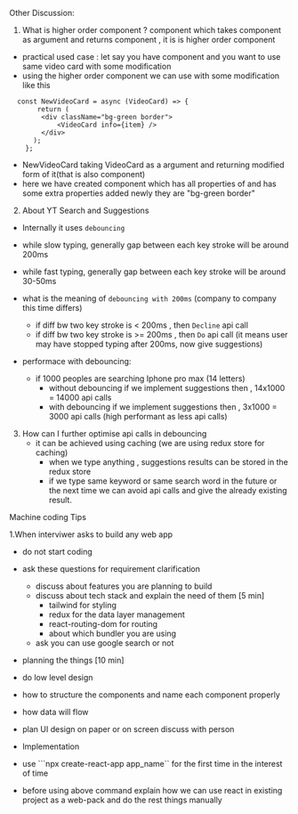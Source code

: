 Other Discussion:

1. What is higher order component ?
  component which takes component as argument and returns component , it is is higher order component
  - practical used case : let say you have <Videcard/> component and you want to use same video card with some modification
  - using the higher order component we can use <Videcard/> with some modification like this
  ```
    const NewVideoCard = async (VideoCard) => {
         return (
          <div className="bg-green border">
              <VideoCard info={item} />
          </div>
        );
      };
  ```
  
      
  - NewVideoCard taking VideoCard as a argument and returning modified form of it(that is also component)
  - here we have created <NewVideoCard/> component which has all properties of <Videcard/> and <NewVideoCard/> has some extra properties added newly
    they are "bg-green border"

2. About YT Search and Suggestions 
  - Internally it uses ```debouncing```
   - while slow typing, generally gap between each key stroke will be around 200ms
   - while fast typing, generally gap between each key stroke will be around 30-50ms
   - what is the meaning of ```debouncing with 200ms``` (company to company this time differs)
     - if diff bw two key stroke is < 200ms , then ```Decline``` api call
     - if diff bw two key stroke is >= 200ms , then ```Do``` api call (it means user may have stopped typing after 200ms, now give suggestions)
    
   - performace with debouncing:
     - if 1000 peoples are searching Iphone pro max (14 letters)
       - without debouncing if we implement suggestions then , 14x1000 = 14000 api calls
       - with debouncing if we implement suggestions then , 3x1000 = 3000 api calls (high performant as less api calls)

3. How can I further optimise api calls in debouncing 
   - it can be achieved using caching (we are using redux store for caching)
     - when we type anything , suggestions results can be stored in the redux store 
     - if we type same keyword or same search word in the future or the next time we can avoid api calls and give the already existing result.

Machine coding Tips

1.When interviwer asks to build any web app
- do not start coding
- ask these questions for requirement clarification
  - discuss about features you are planning to build
  - discuss about tech stack and explain the need of them [5 min]
    - tailwind for styling
    - redux for the data layer management
    - react-routing-dom for routing
    - about which bundler you are using
  - ask you can use google search or not

- planning the things [10 min]
 - do low level design
  - how to structure the components and name each component properly
  - how data will flow
  - plan UI design on paper or on screen discuss with person

-  Implementation
 - use ```npx create-react-app app_name`` for the first time in the interest of time
 - before using above command explain how we can use react in existing project as a web-pack and do the rest things manually